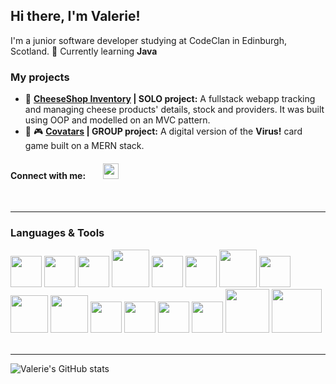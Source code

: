 ## Hi there, I'm Valerie!
I'm a junior software developer studying at CodeClan in Edinburgh, Scotland.
🌱 Currently learning **Java**

### My projects
- 🧀 **[CheeseShop Inventory](https://github.com/Vallalika/Cheese_shop_inventory) | SOLO project:** A fullstack webapp tracking and managing cheese products' details, stock and providers. It was built using OOP and modelled on an MVC pattern.
- 🦠 🎮 **[Covatars](https://github.com/Vallalika/CodeClan_Virus_Game) | GROUP project:** A digital version of the **Virus!** card game built on a MERN stack.

#### Connect with me:  <a href="https://www.linkedin.com/in/valerie-bayard-441ba7197"><img height="25px" src="https://cdn.jsdelivr.net/gh/devicons/devicon/icons/linkedin/linkedin-original.svg" /></a>
<br />
<hr />

### Languages & Tools
<span>
  <img width="50px" src="https://cdn.jsdelivr.net/gh/devicons/devicon/icons/python/python-original-wordmark.svg" />
  <img width="50px" src="https://cdn.jsdelivr.net/gh/devicons/devicon/icons/javascript/javascript-original.svg" />
  <img width="50px" src="https://cdn.jsdelivr.net/gh/devicons/devicon/icons/react/react-original-wordmark.svg" />
  <img height="60px" src="https://cdn.jsdelivr.net/gh/devicons/devicon/icons/java/java-original-wordmark.svg" />
  <img width="50px" src="https://cdn.jsdelivr.net/gh/devicons/devicon/icons/html5/html5-original-wordmark.svg" />
  <img width="50px" src="https://cdn.jsdelivr.net/gh/devicons/devicon/icons/css3/css3-original-wordmark.svg" />
  <img width="60px" height="60px" src="https://cdn.jsdelivr.net/gh/devicons/devicon/icons/flask/flask-original-wordmark.svg" />          
  <img width="50px" src="https://cdn.jsdelivr.net/gh/devicons/devicon/icons/express/express-original.svg" />            
  <img width="60px" height="60px" src="https://cdn.jsdelivr.net/gh/devicons/devicon/icons/postgresql/postgresql-original-wordmark.svg" />
  <img width="60px" src="https://cdn.jsdelivr.net/gh/devicons/devicon/icons/mongodb/mongodb-original-wordmark.svg" />
  <img width="50px" src="https://cdn.jsdelivr.net/gh/devicons/devicon/icons/vscode/vscode-original-wordmark.svg" />
  <img width="50px" src="https://cdn.jsdelivr.net/gh/devicons/devicon/icons/intellij/intellij-original.svg" />
  <img width="50px" src="https://cdn.jsdelivr.net/gh/devicons/devicon/icons/git/git-original-wordmark.svg" />
  <img width="50px" src="https://cdn.jsdelivr.net/gh/devicons/devicon/icons/github/github-original-wordmark.svg" />
  <img width="70px" height="70px" src="https://cdn.jsdelivr.net/gh/devicons/devicon/icons/trello/trello-plain-wordmark.svg" />
  <img width="80px" height="70px" src="https://cdn.jsdelivr.net/gh/devicons/devicon/icons/slack/slack-original-wordmark.svg" />
</span>
<br />
<br />

<hr />

![Valerie's GitHub stats](https://github-readme-stats.vercel.app/api?username=Vallalika)
